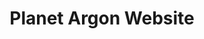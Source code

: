 ---
title: Planet Argon Website
target: planet-argon
order: 5
site_url: https://www.planetargon.com
display_url: planetargon.com
skills: Javascript, Front-End Development, Ruby on Rails Development
paragraph_1: The Planet Argon website has been through quite the transformation in the past couple years. It had been quite overdue for a redesign when we initially launched it on Squarespace. The new design allows us to show off our design chops as well as showcase our work. Many members in the Planet Argon team have contributions to the Planet Argon site, but for the most part it has been the focus of the design team.
paragraph_2: After some time using Squarespace, we realized we needed to <a href="http://blog.planetargon.com/entries/why-we-moved-our-site-off-of-squarespace" target="_blank" class="link--aqua effect--underline">say goodbye</a> and we decided to move to an out of the box Ruby on Rails CMS called RefineryCMS. My role throughout the project has always consisted of front-end development but the migration to RefineryCMS allowed me to spend time diving into the back-end to create a usable CMS that can be customized to whatever needs arise in the future.
hero_img: ./assets/images/planetargon-work.jpg
first_image: ./assets/images/planetargon-culture.jpg
first_image_alt: Planet Argon Culture Page
second_image: ./assets/images/planetargon-skb.jpg
second_image_alt: Planet Argon Work Show Page
---